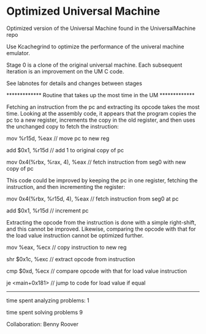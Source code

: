 # Optimized Universal Machine
Optimized version of the Universal Machine found in the UniversalMachine repo

Use Kcachegrind to optimize the performance of the univeral machine emulator.

Stage 0 is a clone of the original universal machine. Each subsequent iteration is an improvement on the UM C code. 

See labnotes for details and changes between stages


************* Routine that takes up the most time in the UM *************

Fetching an instruction from the pc and extracting its opcode takes the most
time. Looking at the assembly code, it appears that the program copies the
pc to a new register, increments the copy in the old register, and then uses
the unchanged copy to fetch the instruction:

mov %r15d, %eax              // move pc to new reg

add $0x1, %r15d              // add 1 to original copy of pc

mov 0x4(%rbx, %rax, 4), %eax // fetch instruction from seg0 with new copy of pc


This code could be improved by keeping the pc in one register, fetching
the instruction, and then incrementing the register:


mov 0x4(%rbx, %r15d, 4), %eax // fetch instruction from seg0 at pc

add $0x1, %r15d		            // increment pc


Extracting the opcode from the instruction is done with a simple right-shift,
and this cannot be improved. Likewise, comparing the opcode with that for 
the load value instruction cannot be optimized further.


mov %eax, %ecx    // copy instruction to new reg

shr $0x1c, %exc   // extract opcode from instruction

cmp $0xd, %ecx    // compare opcode with that for load value instruction

je  <main+0x181>  // jump to code for load value if equal

************************************************************************

time spent analyzing problems: 1

time spent solving problems 9

Collaboration: Benny Roover
